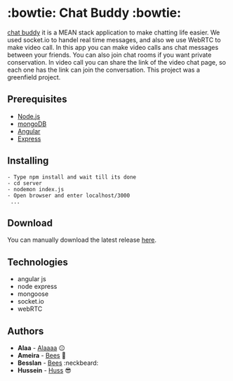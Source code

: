 # :bowtie: Chat Buddy :bowtie:

[chat buddy](https://rbkchat.herokuapp.com/) it is a MEAN stack application to make chatting life easier.
We used socket.io to handel real time messages, and also we use WebRTC to make video call.
In this app you can make video calls ans chat messages between your friends.
You can also join chat rooms if you want private conservation.
In video call you can share the link of the video chat page, so each one has the link can join the conversation.
This project was a greenfield project.

## Prerequisites

* [Node.js](https://nodejs.org/en/)
* [mongoDB](https://www.mongodb.com/download-center)
* [Angular](https://angular.io/)
* [Express](https://expressjs.com/)


## Installing

```
- Type npm install and wait till its done 
- cd server 
- nodemon index.js 
- Open browser and enter localhost/3000
 ...
```

## Download

You can manually download the latest release [here](https://github.com/RBK4-Void/Greenfield-Void.git).

## Technologies

- angular js
- node express
- mongoose 
- socket.io
- webRTC


## Authors

* **Alaa** - [Alaaaa](https://github.com/alaamigdady) :neutral_face:
* **Ameira** - [Bees](https://github.com/AmeiraHassoun) :hatching_chick:
* **Besslan** - [Bees](https://github.com/Besslan) :neckbeard:
* **Hussein** - [Huss](https://github.com/htirawi) :sunglasses:

